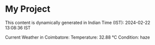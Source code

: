 # My Project

This content is dynamically generated in Indian Time (IST): 2024-02-22 13:08:36 IST


Current Weather in Coimbatore:
Temperature: 32.88 °C
Condition: haze
